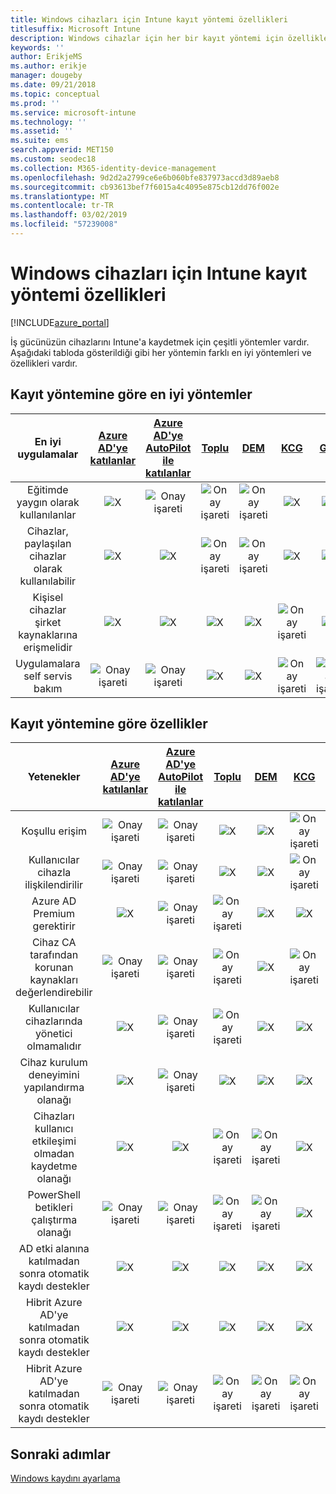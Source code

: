 ```yaml
---
title: Windows cihazları için Intune kayıt yöntemi özellikleri
titlesuffix: Microsoft Intune
description: Windows cihazlar için her bir kayıt yöntemi için özellikleri.
keywords: ''
author: ErikjeMS
ms.author: erikje
manager: dougeby
ms.date: 09/21/2018
ms.topic: conceptual
ms.prod: ''
ms.service: microsoft-intune
ms.technology: ''
ms.assetid: ''
ms.suite: ems
search.appverid: MET150
ms.custom: seodec18
ms.collection: M365-identity-device-management
ms.openlocfilehash: 9d2d2a2799ce6e6b060bfe837973accd3d89aeb8
ms.sourcegitcommit: cb93613bef7f6015a4c4095e875cb12dd76f002e
ms.translationtype: MT
ms.contentlocale: tr-TR
ms.lasthandoff: 03/02/2019
ms.locfileid: "57239008"
---
```

# <a name="intune-enrollment-method-capabilities-for-windows-devices"></a>Windows cihazları için Intune kayıt yöntemi özellikleri
[!INCLUDE[azure_portal](./includes/azure_portal.md)]

İş gücünüzün cihazlarını Intune'a kaydetmek için çeşitli yöntemler vardır. Aşağıdaki tabloda gösterildiği gibi her yöntemin farklı en iyi yöntemleri ve özellikleri vardır.

## <a name="best-practices-by-enrollment-method"></a>Kayıt yöntemine göre en iyi yöntemler
| **En iyi uygulamalar** | **[Azure AD'ye katılanlar](windows-enroll.md#enable-windows-10-automatic-enrollment)**|**[Azure AD'ye AutoPilot ile katılanlar](enrollment-autopilot.md)** |**[Toplu](windows-bulk-enroll.md)**|**[DEM](device-enrollment-manager-enroll.md)** | **[KCG](device-enrollment.md#bring-your-own-device)** | **[GPO](https://docs.microsoft.com/windows/client-management/mdm/enroll-a-windows-10-device-automatically-using-group-policy)** |
|:---:|:---:|:---:|:---:|:---:|:---:|:---:|
|Eğitimde yaygın olarak kullanılanlar|![X](media/xmark.png)|![Onay işareti](media/checkmark.png)|![Onay işareti](media/checkmark.png)|![Onay işareti](media/checkmark.png)|![X](media/xmark.png)|![X](media/xmark.png)|
|Cihazlar, paylaşılan cihazlar olarak kullanılabilir|![X](media/xmark.png)|![X](media/xmark.png)|![Onay işareti](media/checkmark.png)|![Onay işareti](media/checkmark.png)|![X](media/xmark.png)|![X](media/xmark.png)|
|Kişisel cihazlar şirket kaynaklarına erişmelidir|![X](media/xmark.png)|![X](media/xmark.png)|![X](media/xmark.png)|![X](media/xmark.png)|![Onay işareti](media/checkmark.png)|![X](media/xmark.png)|
|Uygulamalara self servis bakım|![Onay işareti](media/checkmark.png)|![Onay işareti](media/checkmark.png)|![X](media/xmark.png)|![X](media/xmark.png)|![Onay işareti](media/checkmark.png)|![Onay işareti](media/checkmark.png)|

## <a name="capabilities-by-enrollment-method"></a>Kayıt yöntemine göre özellikler

| **Yetenekler** | **[Azure AD'ye katılanlar](windows-enroll.md#enable-windows-10-automatic-enrollment)**|**[Azure AD'ye AutoPilot ile katılanlar](enrollment-autopilot.md)** |**[Toplu](windows-bulk-enroll.md)**|**[DEM](device-enrollment-manager-enroll.md)** | **[KCG](device-enrollment.md#bring-your-own-device)** | **[GPO](https://docs.microsoft.com/windows/client-management/mdm/enroll-a-windows-10-device-automatically-using-group-policy)** |
|:---:|:---:|:---:|:---:|:---:|:---:|:---:|
|Koşullu erişim                                      |![Onay işareti](media/checkmark.png)|![Onay işareti](media/checkmark.png)|![X](media/xmark.png)|![X](media/xmark.png)|![Onay işareti](media/checkmark.png)|![Onay işareti](media/checkmark.png)|
|Kullanıcılar cihazla ilişkilendirilir                    |![Onay işareti](media/checkmark.png)|![Onay işareti](media/checkmark.png)|![X](media/xmark.png)|![X](media/xmark.png)|![Onay işareti](media/checkmark.png)|![Onay işareti](media/checkmark.png)|
|Azure AD Premium gerektirir                               |![X](media/xmark.png)|![Onay işareti](media/checkmark.png)|![Onay işareti](media/checkmark.png)|![X](media/xmark.png)|![X](media/xmark.png)|![Onay işareti](media/checkmark.png)|
|Cihaz CA tarafından korunan kaynakları değerlendirebilir             |![Onay işareti](media/checkmark.png)|![Onay işareti](media/checkmark.png)|![Onay işareti](media/checkmark.png)|![X](media/xmark.png)|![Onay işareti](media/checkmark.png)|![Onay işareti](media/checkmark.png)|
|Kullanıcılar cihazlarında yönetici olmamalıdır               |![X](media/xmark.png)|![Onay işareti](media/checkmark.png)|![Onay işareti](media/checkmark.png)|![X](media/xmark.png)|![X](media/xmark.png)|![X](media/xmark.png)|
|Cihaz kurulum deneyimini yapılandırma olanağı        |![X](media/xmark.png)|![Onay işareti](media/checkmark.png)|![X](media/xmark.png)|![X](media/xmark.png)|![X](media/xmark.png)|![X](media/xmark.png)|
|Cihazları kullanıcı etkileşimi olmadan kaydetme olanağı      |![X](media/xmark.png)|![X](media/xmark.png)|![Onay işareti](media/checkmark.png)|![Onay işareti](media/checkmark.png)|![X](media/xmark.png)|![Onay işareti](media/checkmark.png)|
|PowerShell betikleri çalıştırma olanağı                       |![Onay işareti](media/checkmark.png)|![Onay işareti](media/checkmark.png)|![Onay işareti](media/checkmark.png)|![Onay işareti](media/checkmark.png)|![X](media/xmark.png)|![X](media/xmark.png)| 
|AD etki alanına katılmadan sonra otomatik kaydı destekler      |![X](media/xmark.png)|![X](media/xmark.png)|![X](media/xmark.png)|![X](media/xmark.png)|![X](media/xmark.png)|![Onay işareti](media/checkmark.png)|
|Hibrit Azure AD'ye katılmadan sonra otomatik kaydı destekler|![X](media/xmark.png)|![X](media/xmark.png)|![X](media/xmark.png)|![X](media/xmark.png)|![X](media/xmark.png)|![Onay işareti](media/checkmark.png)|
|Hibrit Azure AD'ye katılmadan sonra otomatik kaydı destekler       |![Onay işareti](media/checkmark.png)|![Onay işareti](media/checkmark.png)|![Onay işareti](media/checkmark.png)|![Onay işareti](media/checkmark.png)|![Onay işareti](media/checkmark.png)|![X](media/xmark.png)|

## <a name="next-steps"></a>Sonraki adımlar

[Windows kaydını ayarlama ](windows-enroll.md)

